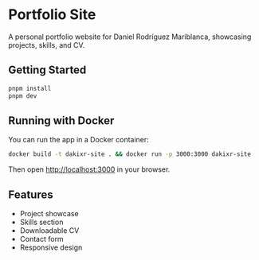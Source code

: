 # Portfolio Site

A personal portfolio website for Daniel Rodríguez Mariblanca, showcasing projects, skills, and CV.

## Getting Started

```bash
pnpm install
pnpm dev
```

## Running with Docker

You can run the app in a Docker container:

```bash
docker build -t dakixr-site . && docker run -p 3000:3000 dakixr-site
```

Then open [http://localhost:3000](http://localhost:3000) in your browser.

## Features
- Project showcase
- Skills section
- Downloadable CV
- Contact form
- Responsive design
